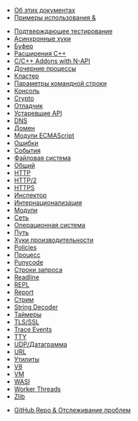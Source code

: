 <!--
  NB(chrisdickinson): if you move this file, be sure to update
  tools/doc/html.js to point at the new location.
-->

<!--introduced_in=v0.10.0-->

* [Об этих документах](documentation.html)
* [Примеры использования &](synopsis.html)

<div class="line"></div>

* [Подтверждающее тестирование](assert.html)
* [Асинхронные хуки](async_hooks.html)
* [Буфер](buffer.html)
* [Расширения C++](addons.html)
* [C/C++ Addons with N-API](n-api.html)
* [Дочерние процессы](child_process.html)
* [Кластер](cluster.html)
* [Параметры командной строки](cli.html)
* [Консоль](console.html)
* [Crypto](crypto.html)
* [Отладчик](debugger.html)
* [Устаревшие API](deprecations.html)
* [DNS](dns.html)
* [Домен](domain.html)
* [Модули ECMAScript](esm.html)
* [Ошибки](errors.html)
* [События](events.html)
* [Файловая система](fs.html)
* [Общий](globals.html)
* [HTTP](http.html)
* [HTTP/2](http2.html)
* [HTTPS](https.html)
* [Инспектор](inspector.html)
* [Интернационализация](intl.html)
* [Модули](modules.html)
* [Сеть](net.html)
* [Операционная система](os.html)
* [Путь](path.html)
* [Хуки производительности](perf_hooks.html)
* [Policies](policy.html)
* [Процесс](process.html)
* [Punycode](punycode.html)
* [Строки запроса](querystring.html)
* [Readline](readline.html)
* [REPL](repl.html)
* [Report](report.html)
* [Стрим](stream.html)
* [String Decoder](string_decoder.html)
* [Таймеры](timers.html)
* [TLS/SSL](tls.html)
* [Trace Events](tracing.html)
* [TTY](tty.html)
* [UDP/Датаграмма](dgram.html)
* [URL](url.html)
* [Утилиты](util.html)
* [V8](v8.html)
* [VM](vm.html)
* [WASI](wasi.html)
* [Worker Threads](worker_threads.html)
* [Zlib](zlib.html)

<div class="line"></div>

* [GitHub Repo & Отслеживание проблем](https://github.com/nodejs/node)
